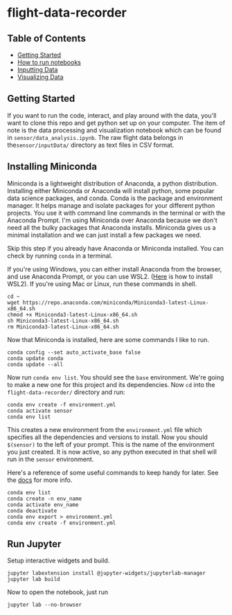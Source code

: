 # flight-data-recorder

## Table of Contents
- [Getting Started](#-getting-started)
- [How to run notebooks](#-how-to-run-notebooks)
- [Inputting Data](#)
- [Visualizing Data](#)


## Getting Started
If you want to run the code, interact, and play around with the data, you'll want to clone this repo and get python set up on your computer. The item of note is the data processing and visualization notebook which can be found in `sensor/data_analysis.ipynb`. The raw flight data belongs in the`sensor/inputData/` directory as text files in CSV format.

## Installing Miniconda
Miniconda is a lightweight distribution of Anaconda, a python distribution. Installing either Miniconda or Anaconda will install python, some popular data science packages, and conda. Conda is the package and environment manager. It helps manage and isolate packages for your different python projects. You use it with command line commands in the terminal or with the Anaconda Prompt. I'm using Miniconda over Anaconda because we don't need all the bulky packages that Anaconda installs. Miniconda gives us a minimal installation and we can just install a few packages we need.

Skip this step if you already have Anaconda or Miniconda installed. You can check by running `conda` in a terminal. 

If you're using Windows, you can either install Anaconda from the browser, and use Anaconda Prompt, or you can use WSL2. ([Here](https://towardsdatascience.com/configuring-jupyter-notebook-in-windows-subsystem-linux-wsl2-c757893e9d69) is how to install WSL2).  If you're using Mac or Linux, run these commands in shell.
```
cd ~
wget https://repo.anaconda.com/miniconda/Miniconda3-latest-Linux-x86_64.sh
chmod +x Miniconda3-latest-Linux-x86_64.sh
sh Miniconda3-latest-Linux-x86_64.sh
rm Miniconda3-latest-Linux-x86_64.sh
```
Now that Miniconda is installed, here are some commands I like to run.
```
conda config --set auto_activate_base false
conda update conda
conda update --all
```
Now run `conda env list`. You should see the `base` environment. We're going to make a new one for this project and its dependencies. Now `cd` into the `flight-data-recorder/` directory and run:
```
conda env create -f environment.yml
conda activate sensor
conda env list
```
This creates a new environment from the `environment.yml` file which specifies all the dependencies and versions to install.
Now you should `$(sensor)` to the left of your prompt. This is the name of the environment you just created. It is now active, so any python executed in that shell will run in the `sensor` environment.

Here's a reference of some useful commands to keep handy for later. See the [docs](http://docs.conda.io/projects/conda/en/latest/user-guide/tasks/manage-environments.html
) for more info.
```
conda env list
conda create -n env_name
conda activate env_name
conda deactivate
conda env export > environment.yml
conda env create -f environment.yml
```

## Run Jupyter
Setup interactive widgets and build.
```
jupyter labextension install @jupyter-widgets/jupyterlab-manager
jupyter lab build
```
Now to open the notebook, just run
```
jupyter lab --no-browser
```
